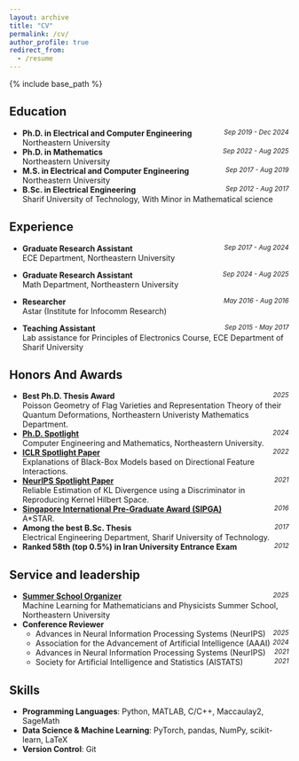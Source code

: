 ```yaml
---
layout: archive
title: "CV"
permalink: /cv/
author_profile: true
redirect_from:
  - /resume
---
```


{% include base_path %}
<span style="float:right">
<a href="{{ base_path }}/files/cv.pdf" class="btn btn--primary" target="_blank">
  <i class="fas fa-file-pdf fa-3x"></i>
</a>
</span>


## Education
* **Ph.D. in Electrical and Computer Engineering** <span style="float:right"><small><i>Sep 2019 - Dec 2024</i></small></span><br>
  Northeastern University
* **Ph.D. in Mathematics** <span style="float:right"><small><i>Sep 2022 - Aug 2025</i></small></span><br>
  Northeastern University
* **M.S. in Electrical and Computer Engineering** <span style="float:right"><small><i>Sep 2017 - Aug 2019</i></small></span><br>
  Northeastern University
* **B.Sc. in Electrical Engineering** <span style="float:right"><small><i>Sep 2012 - Aug 2017</i></small></span><br>
  Sharif University of Technology, With Minor in Mathematical science

## Experience
* **Graduate Research Assistant** <span style="float:right"><small><i>Sep 2017 - Aug 2024</i></small></span><br>
  ECE Department, Northeastern University

* **Graduate Research Assistant** <span style="float:right"><small><i>Sep 2024 - Aug 2025</i></small></span><br>
  Math Department, Northeastern University

* **Researcher** <span style="float:right"><small><i>May 2016 - Aug 2016</i></small></span><br>
  Astar (Institute for Infocomm Research)

* **Teaching Assistant** <span style="float:right"><small><i>Sep 2015 - May 2017</i></small></span><br>
  Lab assistance for Principles of Electronics Course, ECE Department of Sharif University

## Honors And Awards
* **Best Ph.D. Thesis Award** <span style="float:right"><small><i>2025</i></small></span><br>
  Poisson Geometry of Flag Varieties and Representation Theory of their Quantum Deformations, Northeastern Univeristy Mathematics Department. 
* [**Ph.D. Spotlight**](https://coe.northeastern.edu/news/phd-spotlight-aria-masoomi-phd24-computer-engineering-and-mathematics/) <span style="float:right"><small><i>2024</i></small></span><br>
  Computer Engineering and Mathematics, Northeastern University. 
* [**ICLR Spotlight Paper**](https://openreview.net/forum?id=45Mr7LeKR9) <span style="float:right"><small><i>2022</i></small></span><br>
  Explanations of Black-Box Models based on Directional Feature Interactions. 
* [**NeurIPS Spotlight Paper**](https://neurips.cc/virtual/2021/spotlight/27161)  <span style="float:right"><small><i>2021</i></small></span><br>
  Reliable Estimation of KL Divergence using a Discriminator in Reproducing Kernel Hilbert Space.
* [**Singapore International Pre-Graduate Award (SIPGA)**](https://www.a-star.edu.sg/Scholarships/for-undergraduate-studies/singapore-international-pre-graduate-award-sipga) <span style="float:right"><small><i>2016</i></small></span><br>
  A*STAR. 
* **Among the best B.Sc. Thesis** <span style="float:right"><small><i>2017</i></small></span><br>
   Electrical Engineering Department, Sharif University of Technology. 
* **Ranked 58th (top 0.5%) in Iran University Entrance Exam** <span style="float:right"><small><i>2012</i></small></span>
  
## Service and leadership
* [**Summer School Organizer**](https://sites.google.com/view/rtg-northeastern/graduate/summer-schools/ml-summer-school-2025/people?authuser=0) <span style="float:right"><small><i>2025</i></small></span><br>
  Machine Learning for Mathematicians and Physicists Summer School, Northeastern University 
* **Conference Reviewer**
  * Advances in Neural Information Processing Systems (NeurIPS) <span style="float:right"><small><i>2025</i></small></span>
  * Association for the Advancement of Artificial Intelligence (AAAI) <span style="float:right"><small><i>2024</i></small></span>
  * Advances in Neural Information Processing Systems (NeurIPS) <span style="float:right"><small><i>2021</i></small></span>
  * Society for Artificial Intelligence and Statistics (AISTATS) <span style="float:right"><small><i>2021</i></small></span>

## Skills
* **Programming Languages**: Python, MATLAB, C/C++, Maccaulay2, SageMath
* **Data Science & Machine Learning**: PyTorch, pandas, NumPy, scikit-learn, LaTeX
* **Version Control**: Git